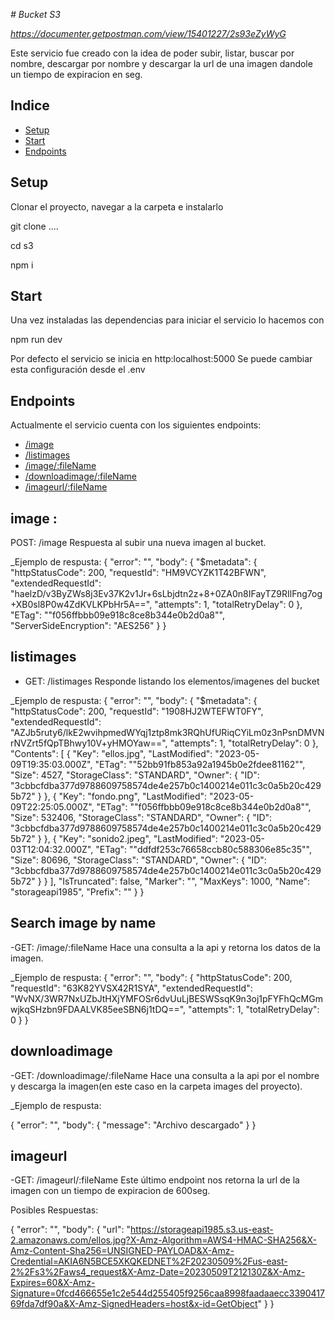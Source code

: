 <em> # Bucket S3</em>

<em> https://documenter.getpostman.com/view/15401227/2s93eZyWyG </em>

Este servicio fue creado con la idea de poder subir, listar, buscar por nombre, descargar por nombre y descargar la url de una imagen dandole un tiempo de expiracion en seg.

## Indice

-   [Setup](#setup)
-   [Start](#start)
-   [Endpoints](#endpoints)

<a name="setup"></a>

## Setup

Clonar el proyecto, navegar a la carpeta e instalarlo

git clone ....

cd s3

npm i

<a name="start"></a>

## Start

Una vez instaladas las dependencias para iniciar el servicio lo hacemos con

npm run dev

Por defecto el servicio se inicia en http:localhost:5000
Se puede cambiar esta configuración desde el .env

<a name="endpoints"></a>

## Endpoints

Actualmente el servicio cuenta con los siguientes endpoints:

-   [/image](#image)
-   [/listimages](#listimages)
-   [/image/:fileName](#image)
-   [/downloadimage/:fileName](#downloadimage)
-   [/imageurl/:fileName](#imageurl)

<a name="image"></a>

## image :

POST: /image Respuesta al subir una nueva imagen al bucket.

\_Ejemplo de respusta:
{
"error": "",
"body": {
"$metadata": {
"httpStatusCode": 200,
"requestId": "HM9VCYZK1T42BFWN",
"extendedRequestId": "haelzD/v3ByZWs8j3Ev37K2v1Jr+6sLbjdtn2z+8+0ZA0n8IFayTZ9RIlFng7og+XB0sl8P0w4ZdKVLKPbHr5A==",
"attempts": 1,
"totalRetryDelay": 0
},
"ETag": "\"f056ffbbb09e918c8ce8b344e0b2d0a8\"",
"ServerSideEncryption": "AES256"
}
}

<a name="/listimages"></a>

## listimages

-   GET: /listimages Responde listando los elementos/imagenes del bucket

\_Ejemplo de respusta:
{
"error": "",
"body": {
"$metadata": {
"httpStatusCode": 200,
"requestId": "1908HJ2WTEFWT0FY",
"extendedRequestId": "AZJb5ruty6/lkE2wvihpmedWYqj1ztp8mk3RQhUfURiqCYiLm0z3nPsnDMVNrNVZrt5fQpTBhwy10V+yHMOYaw==",
"attempts": 1,
"totalRetryDelay": 0
},
"Contents": [
{
"Key": "ellos.jpg",
"LastModified": "2023-05-09T19:35:03.000Z",
"ETag": "\"52bb91fb853a92a1945b0e2fdee81162\"",
"Size": 4527,
"StorageClass": "STANDARD",
"Owner": {
"ID": "3cbbcfdba377d9788609758574de4e257b0c1400214e011c3c0a5b20c4295b72"
}
},
{
"Key": "fondo.png",
"LastModified": "2023-05-09T22:25:05.000Z",
"ETag": "\"f056ffbbb09e918c8ce8b344e0b2d0a8\"",
"Size": 532406,
"StorageClass": "STANDARD",
"Owner": {
"ID": "3cbbcfdba377d9788609758574de4e257b0c1400214e011c3c0a5b20c4295b72"
}
},
{
"Key": "sonido2.jpeg",
"LastModified": "2023-05-03T12:04:32.000Z",
"ETag": "\"ddfdf253c76658ccb80c588306e85c35\"",
"Size": 80696,
"StorageClass": "STANDARD",
"Owner": {
"ID": "3cbbcfdba377d9788609758574de4e257b0c1400214e011c3c0a5b20c4295b72"
}
}
],
"IsTruncated": false,
"Marker": "",
"MaxKeys": 1000,
"Name": "storageapi1985",
"Prefix": ""
}
}

<a name="/image/:fileName"></a>

## Search image by name

-GET: /image/:fileName Hace una consulta a la api y retorna los datos de la imagen.

\_Ejemplo de respusta:
{
"error": "",
"body": {
"httpStatusCode": 200,
"requestId": "63K82YVSX42R1SYA",
"extendedRequestId": "WvNX/3WR7NxUZbJtHXjYMFOSr6dvUuLjBESWSsqK9n3oj1pFYFhQcMGmwjkqSHzbn9FDAALVK85eeSBN6j1tDQ==",
"attempts": 1,
"totalRetryDelay": 0
}
}

<a name="/downloadimage/:fileName"></a>

## downloadimage

-GET: /downloadimage/:fileName Hace una consulta a la api por el nombre y descarga la imagen(en este caso en la carpeta images del proyecto).

\_Ejemplo de respusta:

{
"error": "",
"body": {
"message": "Archivo descargado"
}
}

<a name="/imageurl/:fileName"></a>

## imageurl

-GET: /imageurl/:fileName Este último endpoint nos retorna la url de la imagen con un tiempo de expiracion de 600seg.

Posibles Respuestas:

{
"error": "",
"body": {
"url": "https://storageapi1985.s3.us-east-2.amazonaws.com/ellos.jpg?X-Amz-Algorithm=AWS4-HMAC-SHA256&X-Amz-Content-Sha256=UNSIGNED-PAYLOAD&X-Amz-Credential=AKIA6N5BCE5XKQKEDNET%2F20230509%2Fus-east-2%2Fs3%2Faws4_request&X-Amz-Date=20230509T212130Z&X-Amz-Expires=60&X-Amz-Signature=0fcd466655e1c2e544d255405f9256caa8998faadaaecc339041769fda7df90a&X-Amz-SignedHeaders=host&x-id=GetObject"
}
}
